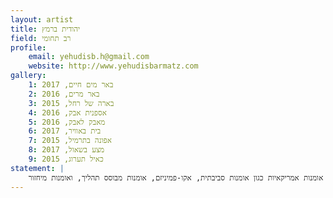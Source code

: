 ```yaml
---
layout: artist
title: יהודית ברמץ
field: רב תחומי
profile:
    email: yehudisb.h@gmail.com
    website: http://www.yehudisbarmatz.com
gallery:
    1: באר מים חיים, 2017
    2: באר מרים, 2016
    3: בארה של רחל, 2015
    4: אספנית אבק, 2016
    5: מאבק לאבק, 2016
    6: בית באוויר, 2017
    7: אפונה בתרמיל, 2015
    8: מצע בשאול, 2017
    9: כאיל תערוג, 2015
statement: |
    כאומנית רב תחומית אני משתמשת במיצב, וידאו, צילום, ואסמבלג', כדרך להתבונן במשמעות של הטפל. אני בוחרת בחומרים שבדרך כלל נעלמים בתוך הסביבה: ניירות, פחיות, מים, אבק, אפר, אבנים שבורים. באותו אופן אני מפתחת שתי פרויקטים עכשיו שעובד עם קולות מתוך היום יום ועם הצל המקרי. אני משלבת בתוך העבודות גם חלקים מהסביבה האורבנית, כמו קבלים וחוטי ברזל ורשתות חלונות, וגם חלקים מהסביבה הטבעית כמו דימויים מתוך נופי טבע, וכל זה כדרך לבטא את חווית הקיום. אני מוצאת משמעות בעבודותיי דרך תנועת החסידות בעולם היהודי, שאופן העבודה מושפעת מתנועות אומנות אמריקאיות כגון אומנות סביבתית, אקו-פמיניזם, אומנות מבוסס תהליך, ואומנות מיחזור.
---
```

